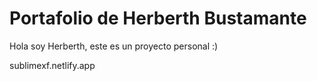 # Portafolio de Herberth Bustamante

Hola soy Herberth, este es un proyecto personal :)

sublimexf.netlify.app